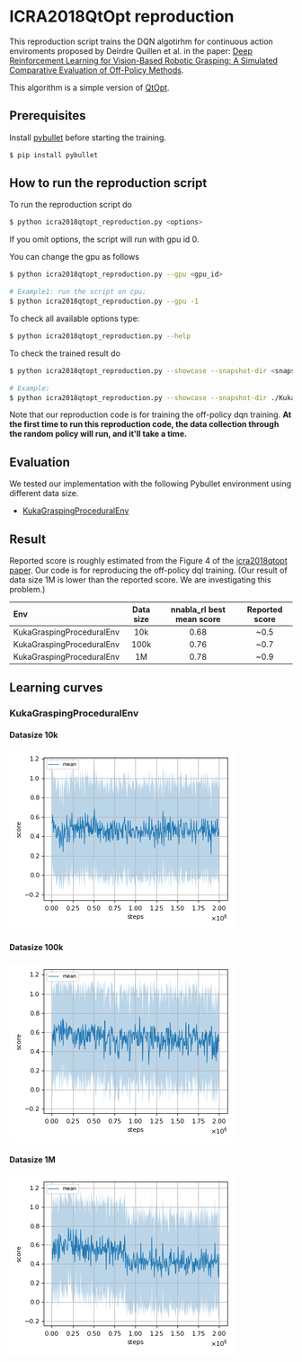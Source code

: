 # ICRA2018QtOpt reproduction

This reproduction script trains the DQN algotirhm for continuous action enviroments proposed by Deirdre Quillen et al. in the paper: [Deep Reinforcement Learning for Vision-Based Robotic Grasping: A Simulated Comparative Evaluation of Off-Policy Methods](https://arxiv.org/abs/1802.10264).

This algorithm is a simple version of [QtOpt](https://arxiv.org/abs/1806.10293).

## Prerequisites

Install [pybullet](https://github.com/bulletphysics/bullet3) before starting the training.

```sh
$ pip install pybullet
```

## How to run the reproduction script

To run the reproduction script do

```sh
$ python icra2018qtopt_reproduction.py <options>
```

If you omit options, the script will run with gpu id 0.

You can change the gpu as follows

```sh
$ python icra2018qtopt_reproduction.py --gpu <gpu_id>
```

```sh
# Example1: run the script on cpu:
$ python icra2018qtopt_reproduction.py --gpu -1
```

To check all available options type:

```sh
$ python icra2018qtopt_reproduction.py --help
```

To check the trained result do

```sh
$ python icra2018qtopt_reproduction.py --showcase --snapshot-dir <snapshot_dir> --render
```

```sh
# Example:
$ python icra2018qtopt_reproduction.py --showcase --snapshot-dir ./KukaGraspingProceduralEnv-10k/seed-1/iteration-10000/ --render
```

Note that our reproduction code is for training the off-policy dqn training.
**At the first time to run this reproduction code, the data collection through the random policy will run, and it'll take a time.**

## Evaluation

We tested our implementation with the following Pybullet environment using different data size.

- [KukaGraspingProceduralEnv](https://github.com/google-research/google-research/blob/master/dql_grasping/grasping_env.py)

## Result

Reported score is roughly estimated from the Figure 4 of the [icra2018qtopt paper](https://arxiv.org/abs/1802.10264).
Our code is for reproducing the off-policy dql training.
(Our result of data size 1M is lower than the reported score. We are investigating this problem.)

|Env|Data size|nnabla_rl best mean score|Reported score|
|:---|:---:|:---:|:---:|
|KukaGraspingProceduralEnv|10k|0.68|~0.5|
|KukaGraspingProceduralEnv|100k|0.76|~0.7|
|KukaGraspingProceduralEnv|1M|0.78|~0.9|

## Learning curves

### KukaGraspingProceduralEnv

#### Datasize 10k

![KukaGraspingProceduralEnv_10k Result](reproduction_results/KukaGraspingProceduralEnv_10000_results/result.png)

#### Datasize 100k

![KukaGraspingProceduralEnv_100k Result](reproduction_results/KukaGraspingProceduralEnv_100000_results/result.png)

#### Datasize 1M

![KukaGraspingProceduralEnv_1M Result](reproduction_results/KukaGraspingProceduralEnv_1000000_results/result.png)